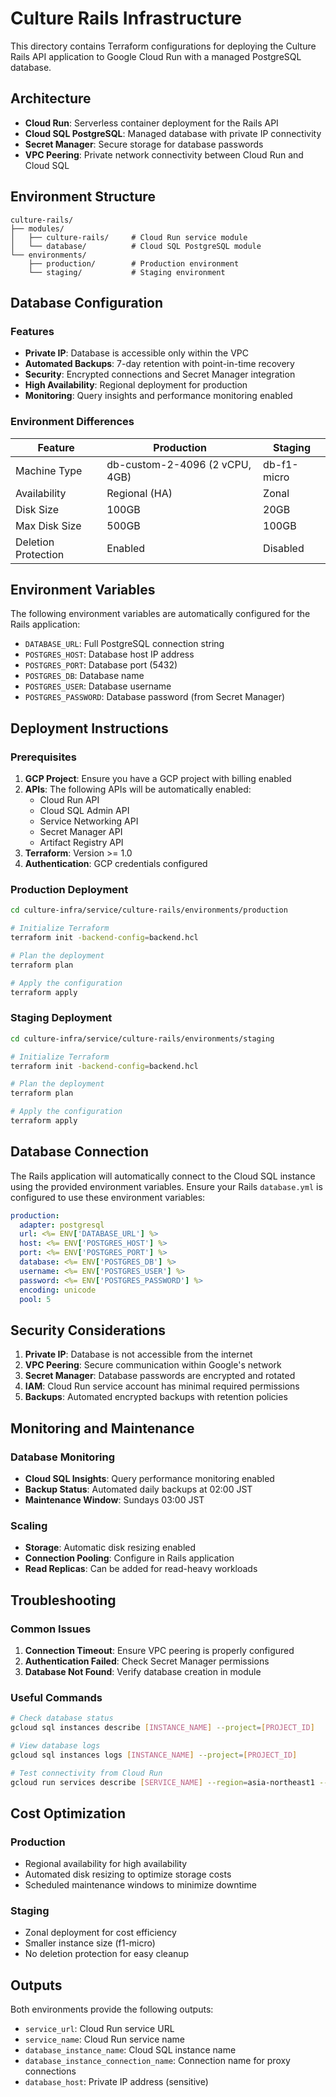 # Culture Rails Infrastructure

This directory contains Terraform configurations for deploying the Culture Rails API application to Google Cloud Run with a managed PostgreSQL database.

## Architecture

- **Cloud Run**: Serverless container deployment for the Rails API
- **Cloud SQL PostgreSQL**: Managed database with private IP connectivity
- **Secret Manager**: Secure storage for database passwords
- **VPC Peering**: Private network connectivity between Cloud Run and Cloud SQL

## Environment Structure

```
culture-rails/
├── modules/
│   ├── culture-rails/     # Cloud Run service module
│   └── database/          # Cloud SQL PostgreSQL module
└── environments/
    ├── production/        # Production environment
    └── staging/           # Staging environment
```

## Database Configuration

### Features

- **Private IP**: Database is accessible only within the VPC
- **Automated Backups**: 7-day retention with point-in-time recovery
- **Security**: Encrypted connections and Secret Manager integration
- **High Availability**: Regional deployment for production
- **Monitoring**: Query insights and performance monitoring enabled

### Environment Differences

| Feature | Production | Staging |
|---------|------------|---------|
| Machine Type | db-custom-2-4096 (2 vCPU, 4GB) | db-f1-micro |
| Availability | Regional (HA) | Zonal |
| Disk Size | 100GB | 20GB |
| Max Disk Size | 500GB | 100GB |
| Deletion Protection | Enabled | Disabled |

## Environment Variables

The following environment variables are automatically configured for the Rails application:

- `DATABASE_URL`: Full PostgreSQL connection string
- `POSTGRES_HOST`: Database host IP address
- `POSTGRES_PORT`: Database port (5432)
- `POSTGRES_DB`: Database name
- `POSTGRES_USER`: Database username
- `POSTGRES_PASSWORD`: Database password (from Secret Manager)

## Deployment Instructions

### Prerequisites

1. **GCP Project**: Ensure you have a GCP project with billing enabled
2. **APIs**: The following APIs will be automatically enabled:
   - Cloud Run API
   - Cloud SQL Admin API
   - Service Networking API
   - Secret Manager API
   - Artifact Registry API
3. **Terraform**: Version >= 1.0
4. **Authentication**: GCP credentials configured

### Production Deployment

```bash
cd culture-infra/service/culture-rails/environments/production

# Initialize Terraform
terraform init -backend-config=backend.hcl

# Plan the deployment
terraform plan

# Apply the configuration
terraform apply
```

### Staging Deployment

```bash
cd culture-infra/service/culture-rails/environments/staging

# Initialize Terraform
terraform init -backend-config=backend.hcl

# Plan the deployment
terraform plan

# Apply the configuration
terraform apply
```

## Database Connection

The Rails application will automatically connect to the Cloud SQL instance using the provided environment variables. Ensure your Rails `database.yml` is configured to use these environment variables:

```yaml
production:
  adapter: postgresql
  url: <%= ENV['DATABASE_URL'] %>
  host: <%= ENV['POSTGRES_HOST'] %>
  port: <%= ENV['POSTGRES_PORT'] %>
  database: <%= ENV['POSTGRES_DB'] %>
  username: <%= ENV['POSTGRES_USER'] %>
  password: <%= ENV['POSTGRES_PASSWORD'] %>
  encoding: unicode
  pool: 5
```

## Security Considerations

1. **Private IP**: Database is not accessible from the internet
2. **VPC Peering**: Secure communication within Google's network
3. **Secret Manager**: Database passwords are encrypted and rotated
4. **IAM**: Cloud Run service account has minimal required permissions
5. **Backups**: Automated encrypted backups with retention policies

## Monitoring and Maintenance

### Database Monitoring

- **Cloud SQL Insights**: Query performance monitoring enabled
- **Backup Status**: Automated daily backups at 02:00 JST
- **Maintenance Window**: Sundays 03:00 JST

### Scaling

- **Storage**: Automatic disk resizing enabled
- **Connection Pooling**: Configure in Rails application
- **Read Replicas**: Can be added for read-heavy workloads

## Troubleshooting

### Common Issues

1. **Connection Timeout**: Ensure VPC peering is properly configured
2. **Authentication Failed**: Check Secret Manager permissions
3. **Database Not Found**: Verify database creation in module

### Useful Commands

```bash
# Check database status
gcloud sql instances describe [INSTANCE_NAME] --project=[PROJECT_ID]

# View database logs
gcloud sql instances logs [INSTANCE_NAME] --project=[PROJECT_ID]

# Test connectivity from Cloud Run
gcloud run services describe [SERVICE_NAME] --region=asia-northeast1 --project=[PROJECT_ID]
```

## Cost Optimization

### Production
- Regional availability for high availability
- Automated disk resizing to optimize storage costs
- Scheduled maintenance windows to minimize downtime

### Staging
- Zonal deployment for cost efficiency
- Smaller instance size (f1-micro)
- No deletion protection for easy cleanup

## Outputs

Both environments provide the following outputs:

- `service_url`: Cloud Run service URL
- `service_name`: Cloud Run service name
- `database_instance_name`: Cloud SQL instance name
- `database_instance_connection_name`: Connection name for proxy connections
- `database_host`: Private IP address (sensitive)